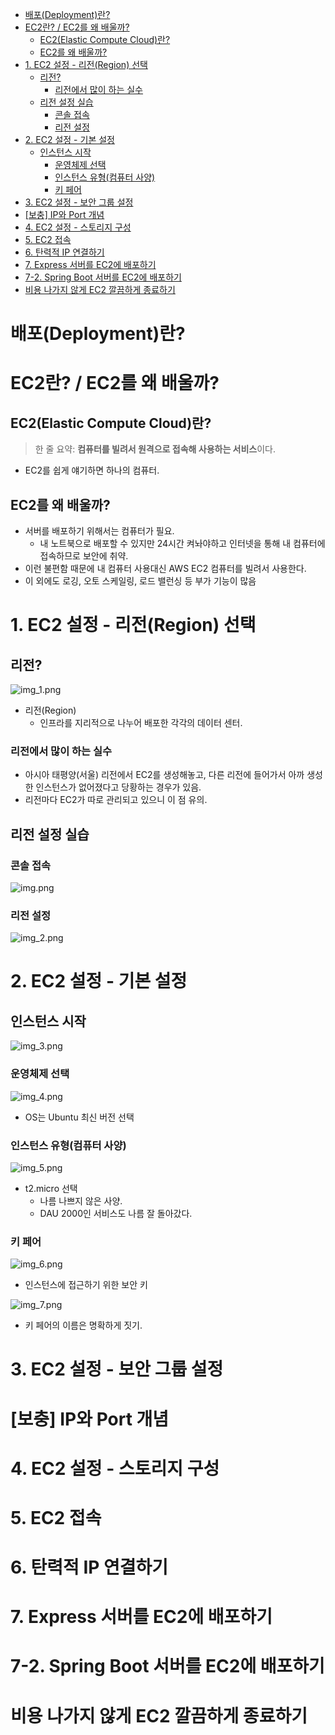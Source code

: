 <!-- TOC -->
* [배포(Deployment)란?](#배포deployment란)
* [EC2란? / EC2를 왜 배울까?](#ec2란--ec2를-왜-배울까)
  * [EC2(Elastic Compute Cloud)란?](#ec2elastic-compute-cloud란)
  * [EC2를 왜 배울까?](#ec2를-왜-배울까)
* [1. EC2 설정 - 리전(Region) 선택](#1-ec2-설정---리전region-선택)
  * [리전?](#리전)
    * [리전에서 많이 하는 실수](#리전에서-많이-하는-실수)
  * [리전 설정 실습](#리전-설정-실습)
    * [콘솔 접속](#콘솔-접속)
    * [리전 설정](#리전-설정)
* [2. EC2 설정 - 기본 설정](#2-ec2-설정---기본-설정)
  * [인스턴스 시작](#인스턴스-시작)
    * [운영체제 선택](#운영체제-선택)
    * [인스턴스 유형(컴퓨터 사양)](#인스턴스-유형컴퓨터-사양)
    * [키 페어](#키-페어)
* [3. EC2 설정 - 보안 그룹 설정](#3-ec2-설정---보안-그룹-설정)
* [[보충] IP와 Port 개념](#보충-ip와-port-개념-)
* [4. EC2 설정 - 스토리지 구성](#4-ec2-설정---스토리지-구성)
* [5. EC2 접속](#5-ec2-접속)
* [6. 탄력적 IP 연결하기](#6-탄력적-ip-연결하기)
* [7. Express 서버를 EC2에 배포하기](#7-express-서버를-ec2에-배포하기)
* [7-2. Spring Boot 서버를 EC2에 배포하기](#7-2-spring-boot-서버를-ec2에-배포하기)
* [비용 나가지 않게 EC2 깔끔하게 종료하기](#비용-나가지-않게-ec2-깔끔하게-종료하기)
<!-- TOC -->

# 배포(Deployment)란?

# EC2란? / EC2를 왜 배울까?

## EC2(Elastic Compute Cloud)란?

> 한 줄 요약: **컴퓨터를 빌려서 원격으로 접속해 사용하는 서비스**이다.

- EC2를 쉽게 얘기하면 하나의 컴퓨터.

## EC2를 왜 배울까?

- 서버를 배포하기 위해서는 컴퓨터가 필요. 
  - 내 노트북으로 배포할 수 있지만 24시간 켜놔야하고 인터넷을 통해 내 컴퓨터에 접속하므로 보안에 취약.
- 이런 불편함 때문에 내 컴퓨터 사용대신 AWS EC2 컴퓨터를 빌려서 사용한다.
- 이 외에도 로깅, 오토 스케일링, 로드 밸런싱 등 부가 기능이 많음


# 1. EC2 설정 - 리전(Region) 선택

## 리전?

![img_1.png](img_1.png)

- 리전(Region)
  - 인프라를 지리적으로 나누어 배포한 각각의 데이터 센터.

### 리전에서 많이 하는 실수

- 아시아 태평양(서울) 리전에서 EC2를 생성해놓고, 다른 리전에 들어가서 아까 생성한 인스턴스가 없어졌다고 당황하는 경우가 있음.
- 리전마다 EC2가 따로 관리되고 있으니 이 점 유의.

## 리전 설정 실습

### 콘솔 접속

![img.png](img.png)

### 리전 설정
![img_2.png](img_2.png)


# 2. EC2 설정 - 기본 설정

## 인스턴스 시작

![img_3.png](img_3.png)

### 운영체제 선택

![img_4.png](img_4.png)

- OS는 Ubuntu 최신 버전 선택

### 인스턴스 유형(컴퓨터 사양)

![img_5.png](img_5.png)

- t2.micro 선택
  - 나름 나쁘지 않은 사양.
  - DAU 2000인 서비스도 나름 잘 돌아갔다.

### 키 페어

![img_6.png](img_6.png)

- 인스턴스에 접근하기 위한 보안 키

![img_7.png](img_7.png)

- 키 페어의 이름은 명확하게 짓기.



# 3. EC2 설정 - 보안 그룹 설정
# [보충] IP와 Port 개념 
# 4. EC2 설정 - 스토리지 구성
# 5. EC2 접속
# 6. 탄력적 IP 연결하기
# 7. Express 서버를 EC2에 배포하기
# 7-2. Spring Boot 서버를 EC2에 배포하기

# 비용 나가지 않게 EC2 깔끔하게 종료하기






